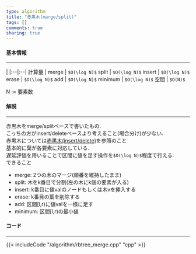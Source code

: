 ```yaml
---
type: algorithm
title: "赤黒木(marge/split)"
tags: []
comments: true
sharing: true
---
```


#### 基本情報
  
***

 | 
|:--|:--|
計算量 |
merge | `$O(\log N)$`
split | `$O(\log N)$`
insert | `$O(\log N)$`
erase | `$O(\log N)$`
add | `$O(\log N)$`
minimum | `$O(\log N)$`
空間 | `$O(N)$`
  
N := 要素数  
  

#### 解説

***

赤黒木をmerge/splitベースで書いたもの.  
こっちの方がinsert/deleteベースより考えること(場合分け)が少ない.  
赤黒木については[赤黒木(insert/delete)](/algorithm/rbtree.html)を参照のこと  
基本的に葉が各要素に対応している.  
遅延評価を用いることで区間に値を足す操作を`$O(\log N)$`程度で行える.  
できること  

* merge: 2つの木のマージ(順番を維持したまま)
* split: 木をk番目で分割(左の木にk個の要素が入る)
* insert: k番目に値valのノードもしくは木vを挿入する
* erase: k番目の葉を削除する
* add: 区間\[l,r)に値valを一様に足す
* minimum: 区間\[l,r)の最小値

#### コード

***

{{< includeCode "/algorithm/rbtree_merge.cpp" "cpp" >}}

